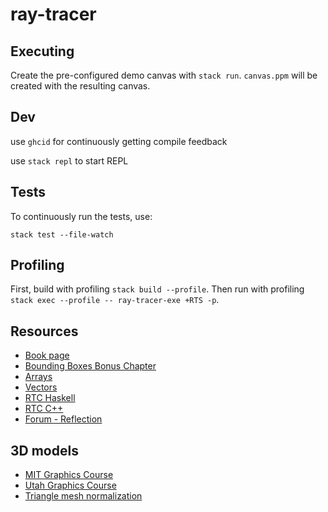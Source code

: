 # ray-tracer

## Executing

Create the pre-configured demo canvas with `stack run`. `canvas.ppm` will be created with the resulting canvas.

## Dev

use `ghcid` for continuously getting compile feedback

use `stack repl` to start REPL

## Tests

To continuously run the tests, use:

`stack test --file-watch`

## Profiling

First, build with profiling `stack build --profile`. Then run with profiling `stack exec --profile -- ray-tracer-exe +RTS -p`.

## Resources

- [Book page](http://www.raytracerchallenge.com/)
- [Bounding Boxes Bonus Chapter](http://www.raytracerchallenge.com/bonus/bounding-boxes.html)
- [Arrays](https://wiki.haskell.org/Arrays)
- [Vectors](https://wiki.haskell.org/Numeric_Haskell:_A_Vector_Tutorial)
- [RTC Haskell](https://github.com/micahcantor/haskell-raytracer)
- [RTC C++](https://github.com/elp2/ray-tracer-challenge)
- [Forum - Reflection](https://forum.raytracerchallenge.com/thread/4/reflection-refraction-scene-description)

## 3D models

- [MIT Graphics Course](https://groups.csail.mit.edu/graphics/classes/6.837/F03/models/)
- [Utah Graphics Course](https://graphics.cs.utah.edu/courses/cs6620/fall2013/?prj=5)
- [Triangle mesh normalization](https://forum.raytracerchallenge.com/thread/27/triangle-mesh-normalization)
